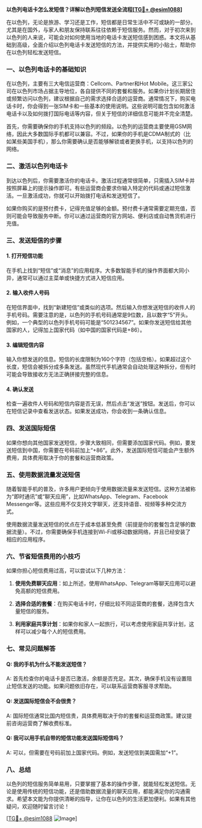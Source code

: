 **以色列电话卡怎么发短信？详解以色列短信发送全流程[[TG💪+ @esim1088](https://t.me/s/esim1088)]**

在以色列，无论是旅游、学习还是工作，短信都是日常生活中不可或缺的一部分。尤其是在国外，与家人和朋友保持联系往往依赖于短信服务。然而，对于初次来到以色列的人来说，可能会对如何使用当地的电话卡发送短信感到困惑。本文将从基础到高级，全面介绍以色列电话卡发送短信的方法，并提供实用的小贴士，帮助你在以色列轻松发送短信。

### **一、以色列电话卡的基础知识**

在以色列，主要有三大电信运营商：Cellcom、Partner和Hot Mobile。这三家公司在以色列市场占据主导地位，各自提供不同的套餐和服务。如果你计划长期居住或频繁访问以色列，建议根据自己的需求选择合适的运营商。通常情况下，购买电话卡时，你会得到一张SIM卡和一些基本的使用说明。这些说明可能包含如何激活电话卡以及如何拨打国际电话等内容，但关于短信的详细信息可能并不完全清楚。

首先，你需要确保你的手机支持以色列的频段。以色列的运营商主要使用GSM网络，因此大多数国际手机都可以兼容。不过，如果你的手机是CDMA制式的（比如某些美国手机），那么你需要确认是否能够解锁或者更换手机，以支持以色列的网络。

### **二、激活以色列电话卡**

到达以色列后，你需要激活你的电话卡。激活过程通常很简单，只需插入SIM卡并按照屏幕上的提示操作即可。有些运营商会要求你输入特定的代码或通过短信激活。一旦激活成功，你就可以开始拨打电话和发送短信了。

如果你购买的是预付费卡，记得充值足够的金额。预付费卡通常需要定期充值，否则可能会导致服务中断。你可以通过运营商的官方网站、便利店或自动售货机进行充值。

### **三、发送短信的步骤**

#### **1. 打开短信功能**
在手机上找到“短信”或“消息”的应用程序。大多数智能手机的操作界面都大同小异，通常可以通过主菜单或快捷方式进入短信应用。

#### **2. 输入收件人号码**
在短信界面中，找到“新建短信”或类似的选项。然后输入你想发送短信的收件人的手机号码。需要注意的是，以色列的手机号码通常是9位数，且以数字“5”开头。例如，一个典型的以色列手机号码可能是“501234567”。如果你发送短信给其他国家的人，记得加上国家代码（如中国的国家代码是+86）。

#### **3. 编辑短信内容**
输入你想发送的信息。短信的长度限制为160个字符（包括空格）。如果超过这个长度，短信会被拆分成多条发送。虽然现代手机通常会自动处理这种拆分，但有时可能会导致接收方无法正确拼接完整的信息。

#### **4. 确认发送**
检查一遍收件人号码和短信内容是否无误，然后点击“发送”按钮。发送后，你可以在短信记录中查看发送状态。如果发送成功，你会收到一条确认信息。

### **四、发送国际短信**

如果你想向其他国家发送短信，步骤大致相同，但需要添加国家代码。例如，要发送短信到中国，你需要在号码前加上“+86”。此外，发送国际短信可能会产生额外费用，具体费用取决于你的套餐和运营商政策。

### **五、使用数据流量发送短信**

随着智能手机的普及，许多用户更倾向于使用数据流量来发送短信。这种方法被称为“即时通讯”或“聊天应用”，比如WhatsApp、Telegram、Facebook Messenger等。这些应用不仅支持文字聊天，还支持语音、视频等多种交流方式。

使用数据流量发送短信的优点在于成本低甚至免费（前提是你的套餐包含足够的数据流量）。不过，你需要确保手机连接到Wi-Fi或移动数据网络，并且已经安装了相应的应用程序。

### **六、节省短信费用的小技巧**

如果你担心短信费用过高，可以尝试以下几种方法：

1. **使用免费聊天应用**：如上所述，使用WhatsApp、Telegram等聊天应用可以避免高额的短信费用。
   
2. **选择合适的套餐**：在购买电话卡时，仔细比较不同运营商的套餐，选择包含大量短信的服务。

3. **利用家庭共享计划**：如果你和家人一起旅行，可以考虑使用家庭共享计划，这样可以减少每个人的短信费用。

### **七、常见问题解答**

#### **Q: 我的手机为什么不能发送短信？**
A: 首先检查你的电话卡是否已激活，余额是否充足。其次，确保手机没有设置阻止短信发送的功能。如果问题依旧存在，可以联系运营商客服寻求帮助。

#### **Q: 发送国际短信会不会很贵？**
A: 国际短信通常比国内短信贵，具体费用取决于你的套餐和运营商政策。建议提前咨询运营商了解收费标准。

#### **Q: 我可以用手机自带的短信功能发送国际短信吗？**
A: 可以，但需要在号码前加上国家代码。例如，发送短信到美国需加“+1”。

### **八、总结**

以色列的短信服务简单易用，只要掌握了基本的操作步骤，就能轻松发送短信。无论是使用传统的短信功能，还是借助数据流量的聊天应用，都能满足你的沟通需求。希望本文能为你提供清晰的指导，让你在以色列的生活更加便利。如果有其他疑问，欢迎随时留言讨论！

[[TG💪+ @esim1088](https://t.me/s/esim1088) ![Image](https://i.postimg.cc/4NQfJmqS/Snipaste-2025-05-13-00-14-12.png)]